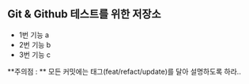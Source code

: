 ## Git & Github 테스트를 위한 저장소
* 1번 기능 a
* 2번 기능 b
* 3번 기능 c
  <br>

**주의점 : ** 모든 커밋에는 태그(feat/refact/update)를 달아 설명하도록 하라..
